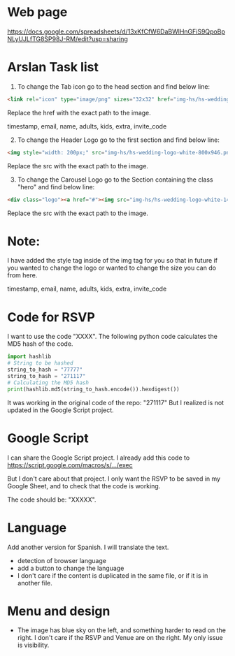 # Web page

https://docs.google.com/spreadsheets/d/13xKfCfW6DaBWlHnGFiS9QpoBpNLyUJLfTG8SP98J-RM/edit?usp=sharing

# Arslan Task list

1. To change the Tab icon go to the head section and find below line:
```html
<link rel="icon" type="image/png" sizes="32x32" href="img-hs/hs-wedding-logo-white-192x203.png">
```
Replace the href with the exact path to the image.

timestamp, email, name, adults, kids, extra, invite_code	

2. To change the Header Logo go to the first section and find below line:
```html
<img style="width: 200px;" src="img-hs/hs-wedding-logo-white-800x946.png">
```
Replace the src with the exact path to the image.

3. To change the Carousel Logo go to the Section containing the class "hero" and find below line:
```html
<div class="logo"><a href="#"><img src="img-hs/hs-wedding-logo-white-146x154.png" alt="Logo"></a></div>
```
Replace the src with the exact path to the image.
# Note:
I have added the style tag inside of the img tag for you so that in future if you wanted to change the logo or wanted to change the size you can do from here.

timestamp, email, name, adults, kids, extra, invite_code

# Code for RSVP

I want to use the code "XXXX". The following python code calculates the MD5 hash of the code.

```python
import hashlib
# String to be hashed
string_to_hash = "77777"
string_to_hash = "271117"
# Calculating the MD5 hash
print(hashlib.md5(string_to_hash.encode()).hexdigest())
```

It was working in the original code of the repo: "271117"
But I realized is not updated in the Google Script project.

# Google Script

I can share the Google Script project. I already add this code to 
https://script.google.com/macros/s/.../exec

But I don't care about that project. I only want the RSVP to be saved in my Google Sheet, and to check that the code is working.

The code should be: "XXXXX".

# Language

Add another version for Spanish. I will translate the text.

- detection of browser language
- add a button to change the language
- I don't care if the content is duplicated in the same file, or if it is in another file.

# Menu and design

- The image has blue sky on the left, and something harder to read on the right.
I don't care if the RSVP and Venue are on the right. My only issue is visibility.


